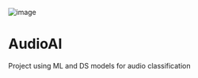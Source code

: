 ![image](https://github.com/nibafanfan/AudioAI/assets/33424645/0df10c1a-ac2f-44e9-981a-e91027b68da1)

# AudioAI
 Project using ML and DS models for audio classification
